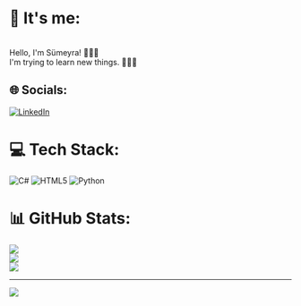 # 💫 It's me:
<br>Hello, I'm Sümeyra! 🙋🏻‍♀️<br>I'm trying to learn new things. 👩🏻‍💻


## 🌐 Socials:
[![LinkedIn](https://img.shields.io/badge/LinkedIn-%230077B5.svg?logo=linkedin&logoColor=white)](https://linkedin.com/in/www.linkedin.com/in/sümeyra-demiryılmaz) 

# 💻 Tech Stack:
![C#](https://img.shields.io/badge/c%23-%23239120.svg?style=for-the-badge&logo=csharp&logoColor=white) ![HTML5](https://img.shields.io/badge/html5-%23E34F26.svg?style=for-the-badge&logo=html5&logoColor=white) ![Python](https://img.shields.io/badge/python-3670A0?style=for-the-badge&logo=python&logoColor=ffdd54)
# 📊 GitHub Stats:
![](https://github-readme-stats.vercel.app/api?username=demsumeyra&theme=dark&hide_border=true&include_all_commits=true&count_private=false)<br/>
![](https://github-readme-streak-stats.herokuapp.com/?user=demsumeyra&theme=dark&hide_border=true)<br/>
![](https://github-readme-stats.vercel.app/api/top-langs/?username=demsumeyra&theme=dark&hide_border=true&include_all_commits=true&count_private=false&layout=compact)

---
[![](https://visitcount.itsvg.in/api?id=demsumeyra&icon=0&color=0)](https://visitcount.itsvg.in)

<!-- Proudly created with GPRM ( https://gprm.itsvg.in ) -->
